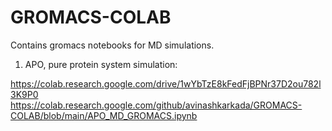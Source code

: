 # GROMACS-COLAB
Contains gromacs notebooks for MD simulations.



1. APO, pure protein system simulation:

https://colab.research.google.com/drive/1wYbTzE8kFedFjBPNr37D2ou782l3K9P0
https://colab.research.google.com/github/avinashkarkada/GROMACS-COLAB/blob/main/APO_MD_GROMACS.ipynb
